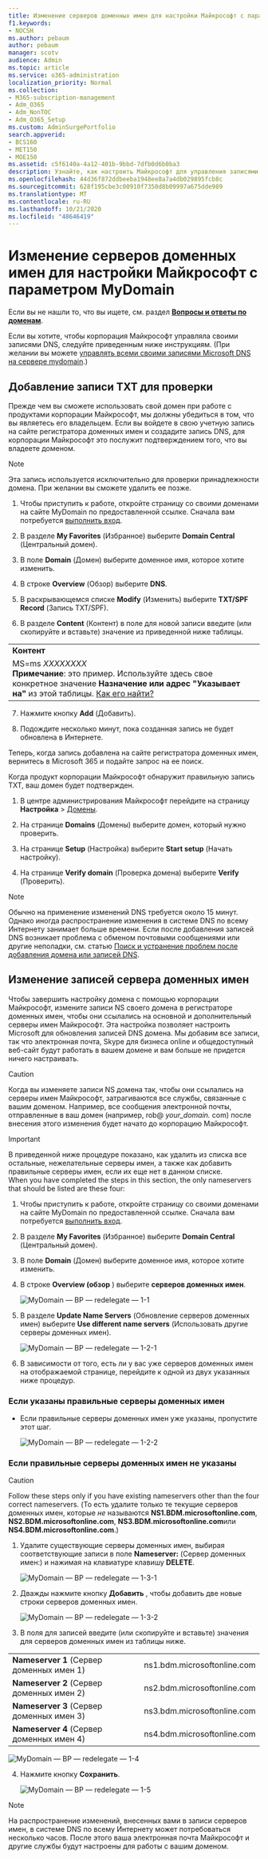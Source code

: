 ```yaml
---
title: Изменение серверов доменных имен для настройки Майкрософт с параметром MyDomain
f1.keywords:
- NOCSH
ms.author: pebaum
author: pebaum
manager: scotv
audience: Admin
ms.topic: article
ms.service: o365-administration
localization_priority: Normal
ms.collection:
- M365-subscription-management
- Adm_O365
- Adm_NonTOC
- Adm_O365_Setup
ms.custom: AdminSurgePortfolio
search.appverid:
- BCS160
- MET150
- MOE150
ms.assetid: c5f6140a-4a12-401b-9bbd-7dfb0d6b0ba3
description: Узнайте, как настроить Майкрософт для управления записями DNS в пользовательском домене на MyDomain.
ms.openlocfilehash: 44d36f872ddbeeba1948ee8a7a4db029895fcb8c
ms.sourcegitcommit: 628f195cbe3c00910f7350d8b09997a675dde989
ms.translationtype: MT
ms.contentlocale: ru-RU
ms.lasthandoff: 10/21/2020
ms.locfileid: "48646419"
---
```

# <a name="change-nameservers-to-set-up-microsoft-with-mydomain"></a>Изменение серверов доменных имен для настройки Майкрософт с параметром MyDomain

 Если вы не нашли то, что вы ищете, см. раздел **[Вопросы и ответы по доменам](../setup/domains-faq.md)**.
  
Если вы хотите, чтобы корпорация Майкрософт управляла своими записями DNS, следуйте приведенным ниже инструкциям. (При желании вы можете [управлять всеми своими записями Microsoft DNS на сервере mydomain](create-dns-records-at-mydomain.md).)
  
## <a name="add-a-txt-record-for-verification"></a>Добавление записи TXT для проверки

Прежде чем вы сможете использовать свой домен при работе с продуктами корпорации Майкрософт, мы должны убедиться в том, что вы являетесь его владельцем. Если вы войдете в свою учетную запись на сайте регистратора доменных имен и создадите запись DNS, для корпорации Майкрософт это послужит подтверждением того, что вы владеете доменом.
  
> [!NOTE]
> Эта запись используется исключительно для проверки принадлежности домена. При желании вы сможете удалить ее позже. 
  
1. Чтобы приступить к работе, откройте страницу со своими доменами на сайте MyDomain по предоставленной ссылке. Сначала вам потребуется [выполнить вход](https://www.mydomain.com/controlpanel).
    
2. В разделе **My Favorites** (Избранное) выберите **Domain Central** (Центральный домен).
    
3. В поле **Domain** (Домен) выберите доменное имя, которое хотите изменить.
    
4. В строке **Overview** (Обзор) выберите **DNS**.
    
5. В раскрывающемся списке **Modify** (Изменить) выберите **TXT/SPF Record** (Запись TXT/SPF).
    
6. В разделе **Content** (Контент) в поле для новой записи введите (или скопируйте и вставьте) значение из приведенной ниже таблицы.
    
||
|:-----|
|**Контент** <br/> |
|MS=ms *XXXXXXXX*  <br/> **Примечание**: это пример. Используйте здесь свое конкретное значение **Назначение или адрес "Указывает на"** из этой таблицы. [Как его найти?](../get-help-with-domains/information-for-dns-records.md)          |
   
7. Нажмите кнопку **Add** (Добавить).
    
8. Подождите несколько минут, пока созданная запись не будет обновлена в Интернете.
    
Теперь, когда запись добавлена на сайте регистратора доменных имен, вернитесь в Microsoft 365 и подайте запрос на ее поиск.
  
Когда продукт корпорации Майкрософт обнаружит правильную запись TXT, ваш домен будет подтвержден.
  
1. В центре администрирования Майкрософт перейдите на страницу **Настройка** \> <a href="https://go.microsoft.com/fwlink/p/?linkid=834818" target="_blank">Домены</a>.

    
2. На странице **Domains** (Домены) выберите домен, который нужно проверить. 
    
3. На странице **Setup** (Настройка) выберите **Start setup** (Начать настройку).
    
4. На странице **Verify domain** (Проверка домена) выберите **Verify** (Проверить).
    
> [!NOTE]
> Обычно на применение изменений DNS требуется около 15 минут. Однако иногда распространение изменения в системе DNS по всему Интернету занимает больше времени. Если после добавления записей DNS возникает проблема с обменом почтовыми сообщениями или другие неполадки, см. статью [Поиск и устранение проблем после добавления домена или записей DNS](../get-help-with-domains/find-and-fix-issues.md). 
  
## <a name="change-your-domains-nameserver-ns-records"></a>Изменение записей сервера доменных имен

Чтобы завершить настройку домена с помощью корпорации Майкрософт, измените записи NS своего домена в регистраторе доменных имен, чтобы они ссылались на основной и дополнительный серверы имен Майкрософт. Эта настройка позволяет настроить Microsoft для обновления записей DNS домена. Мы добавим все записи, так что электронная почта, Skype для бизнеса online и общедоступный веб-сайт будут работать в вашем домене и вам больше не придется ничего настраивать.
  
> [!CAUTION]
> Когда вы изменяете записи NS домена так, чтобы они ссылались на серверы имен Майкрософт, затрагиваются все службы, связанные с вашим доменом. Например, все сообщения электронной почты, отправленные в ваш домен (например, rob@ *your_domain.* com) после внесения этого изменения будет начато до корпорацию Майкрософт. 
  
> [!IMPORTANT]
> В приведенной ниже процедуре показано, как удалить из списка все остальные, нежелательные серверы имен, а также как добавить правильные серверы имен, если их еще нет в данном списке.<br/> When you have completed the steps in this section, the only nameservers that should be listed are these four:
  
1. Чтобы приступить к работе, откройте страницу со своими доменами на сайте MyDomain по предоставленной ссылке. Сначала вам потребуется [выполнить вход](https://www.mydomain.com/controlpanel).
    
2. В разделе **My Favorites** (Избранное) выберите **Domain Central** (Центральный домен).
    
3. В поле **Domain** (Домен) выберите доменное имя, которое хотите изменить.
    
4. В строке **Overview (обзор** ) выберите **серверов доменных имен**.
    
    ![MyDomain — BP — redelegate — 1-1](../../media/49e91235-44b5-46d6-a82e-8f11329db3d6.png)
  
5. В разделе **Update Name Servers** (Обновление серверов доменных имен) выберите **Use different name servers** (Использовать другие серверы доменных имен).
    
    ![MyDomain — BP — redelegate — 1-2-1](../../media/f869fb26-54dc-4b66-8378-a78a79b582bd.png)
  
6. В зависимости от того, есть ли у вас уже серверов доменных имен на отображаемой странице, перейдите к одной из двух указанных ниже процедур.
    
### <a name="if-the-correct-nameservers-are-already-listed"></a>Если указаны правильные серверы доменных имен

- Если правильные серверы доменных имен уже указаны, пропустите этот шаг.
    
    ![MyDomain — BP — redelegate — 1-2-2](../../media/601f6a46-15bd-4a92-b792-ac628ff86628.png)
  
### <a name="if-the-correct-nameservers-are-not-already-listed"></a>Если правильные серверы доменных имен не указаны

> [!CAUTION]
> Follow these steps only if you have existing nameservers other than the four correct nameservers. (То есть удалите только те текущие серверов доменных имен, которые  *не*  называются **NS1.BDM.microsoftonline.com**, **NS2.BDM.microsoftonline.com**, **NS3.BDM.microsoftonline.com**или **NS4.BDM.microsoftonline.com**.) 
  
1. Удалите существующие серверы доменных имен, выбирая соответствующие записи в поле **Nameserver:** (Сервер доменных имен:) и нажимая на клавиатуре клавишу **DELETE**. 
    
    ![MyDomain — BP — redelegate — 1-3-1](../../media/5024cd27-a2b1-42a2-99e4-5ceb5e6eddb9.png)
  
2. Дважды нажмите кнопку **Добавить** , чтобы добавить две новые строки серверов доменных имен. 
    
    ![MyDomain — BP — redelegate — 1-3-2](../../media/19307893-2f73-4e4d-9221-a5870e09ab48.png)
  
3. В поля для записей введите (или скопируйте и вставьте) значения для серверов доменных имен из таблицы ниже.
    
|||
|:-----|:-----|
|**Nameserver 1** (Сервер доменных имен 1) <br/> |ns1.bdm.microsoftonline.com  <br/> |
|**Nameserver 2** (Сервер доменных имен 2) <br/> |ns2.bdm.microsoftonline.com  <br/> |
|**Nameserver 3** (Сервер доменных имен 3) <br/> |ns3.bdm.microsoftonline.com  <br/> |
|**Nameserver 4** (Сервер доменных имен 4) <br/> |ns4.bdm.microsoftonline.com  <br/> |
   
   ![MyDomain — BP — redelegate — 1-4](../../media/7427e99c-49c7-4a2e-a5bf-66fc46900cd1.png)
  
4. Нажмите кнопку **Сохранить**.
    
    ![MyDomain — BP — redelegate — 1-5](../../media/48473816-b881-47f0-9344-74622efa3bf8.png)
  
> [!NOTE]
> На распространение изменений, внесенных вами в записи серверов имен, в системе DNS по всему Интернету может потребоваться несколько часов. После этого ваша электронная почта Майкрософт и другие службы будут настроены для работы с вашим доменом. 

